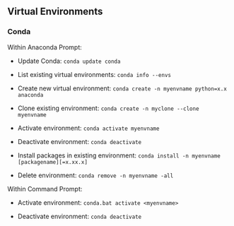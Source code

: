 ## Virtual Environments

### Conda

Within Anaconda Prompt:

- Update Conda: `conda update conda`

- List existing virtual environments: `conda info --envs`

- Create new virtual environment: `conda create -n myenvname python=x.x anaconda`

- Clone existing environment: `conda create -n myclone --clone myenvname`

- Activate environment: `conda activate myenvname`

- Deactivate environment: `conda deactivate`

- Install packages in existing environment: `conda install -n myenvname [packagename][=x.xx.x]`

- Delete environment: `conda remove -n myenvname -all`

Within Command Prompt:

- Activate environment: `conda.bat activate <myenvname>`

- Deactivate environment: `conda deactivate`